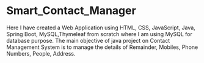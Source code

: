 # Smart_Contact_Manager
Here I have created a Web Application using HTML, CSS, JavaScript, Java, Spring Boot, MySQL,Thymeleaf from scratch where I am using MySQL for database purpose. The main objective of java project on Contact Management System is to manage the details of Remainder, Mobiles, Phone Numbers, People, Address.
